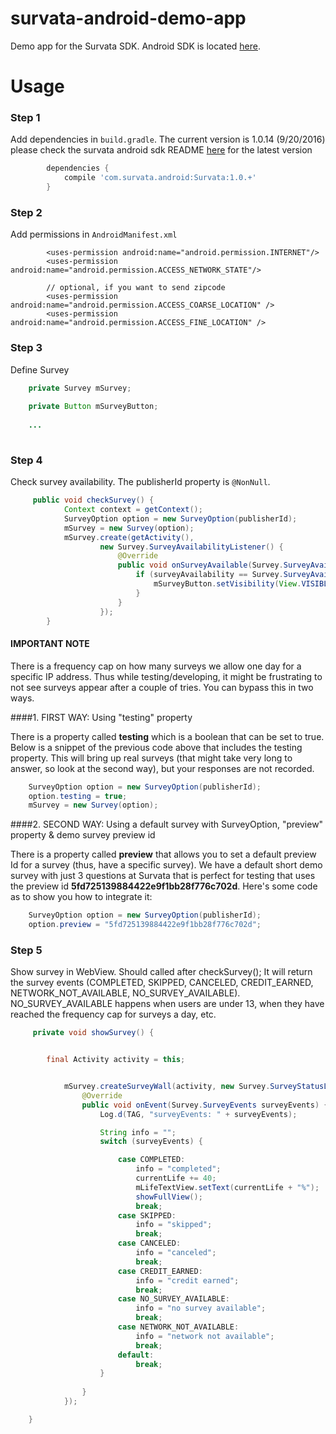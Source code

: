 # survata-android-demo-app

Demo app for the Survata SDK. Android SDK is located [here](https://github.com/Survata/survata-android-public-sdk).  

# Usage #


### Step 1

Add dependencies in `build.gradle`.
The current version is 1.0.14 (9/20/2016) please check the survata android sdk README [here](https://github.com/Survata/survata-android-public-sdk) for the latest version

```groovy
        dependencies {
            compile 'com.survata.android:Survata:1.0.+'
        }
```
### Step 2

Add permissions in `AndroidManifest.xml`

```
        <uses-permission android:name="android.permission.INTERNET"/>
        <uses-permission android:name="android.permission.ACCESS_NETWORK_STATE"/>
        
        // optional, if you want to send zipcode
        <uses-permission android:name="android.permission.ACCESS_COARSE_LOCATION" />
        <uses-permission android:name="android.permission.ACCESS_FINE_LOCATION" />
```
    

### Step 3

Define Survey

```java
    private Survey mSurvey;
    
    private Button mSurveyButton;
    
    ...
    
```

### Step 4

Check survey availability. The publisherId property is `@NonNull`. 

```java
     public void checkSurvey() {
            Context context = getContext();
            SurveyOption option = new SurveyOption(publisherId);
            mSurvey = new Survey(option);
            mSurvey.create(getActivity(),
                    new Survey.SurveyAvailabilityListener() {
                        @Override
                        public void onSurveyAvailable(Survey.SurveyAvailability surveyAvailability) {
                            if (surveyAvailability == Survey.SurveyAvailability.AVAILABILITY) {
                                mSurveyButton.setVisibility(View.VISIBLE);
                            }
                        }
                    });
        }
 ```

#### IMPORTANT NOTE

There is a frequency cap on how many surveys we allow one day for a specific IP address. Thus while testing/developing, it might be frustrating to not see surveys appear after a couple of tries. You can bypass this in two ways. 

####1. FIRST WAY: Using "testing" property

There is a property called **testing** which is a boolean that can be set to true. Below is a snippet of the previous code above that includes the testing property. This will bring up real surveys (that might take very long to answer, so look at the second way), but your responses are not recorded.

```java
    SurveyOption option = new SurveyOption(publisherId);
    option.testing = true;
    mSurvey = new Survey(option);
```

####2. SECOND WAY: Using a default survey with SurveyOption, "preview" property & demo survey preview id 

There is a property called **preview** that allows you to set a default preview Id for a survey (thus, have a specific survey). We have a default short demo survey with just 3 questions at Survata that is perfect for testing that uses the preview id **5fd725139884422e9f1bb28f776c702d**. Here's some code as to show you how to integrate it: 

```java
    SurveyOption option = new SurveyOption(publisherId);
    option.preview = "5fd725139884422e9f1bb28f776c702d";
```

### Step 5  

Show survey in WebView. Should called after checkSurvey();
It will return the survey events (COMPLETED, SKIPPED, CANCELED, CREDIT_EARNED, NETWORK_NOT_AVAILABLE, NO_SURVEY_AVAILABLE). NO_SURVEY_AVAILABLE happens when users are under 13, when they have reached the frequency cap for surveys a day, etc. 

```java
     private void showSurvey() {


        final Activity activity = this;


            mSurvey.createSurveyWall(activity, new Survey.SurveyStatusListener() {
                @Override
                public void onEvent(Survey.SurveyEvents surveyEvents) {
                    Log.d(TAG, "surveyEvents: " + surveyEvents);

                    String info = "";
                    switch (surveyEvents) {

                        case COMPLETED:
                            info = "completed";
                            currentLife += 40;
                            mLifeTextView.setText(currentLife + "%");
                            showFullView();
                            break;
                        case SKIPPED:
                            info = "skipped";
                            break;
                        case CANCELED:
                            info = "canceled";
                            break;
                        case CREDIT_EARNED:
                            info = "credit earned";
                            break;
                        case NO_SURVEY_AVAILABLE:
                            info = "no survey available";
                            break;
                        case NETWORK_NOT_AVAILABLE:
                            info = "network not available";
                            break;
                        default:
                            break;
                    }
                    
                }
            });

    }
```
